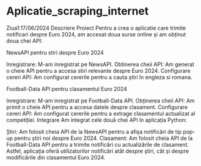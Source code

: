 # Aplicatie_scraping_internet
Ziua1:17/06/2024
Descriere Proiect
Pentru a crea o aplicatie care trimite notificari despre Euro 2024, am accesat doua surse online și am obținut doua chei API:

NewsAPI pentru stiri despre Euro 2024

Inregistrare: M-am inregistrat pe NewsAPI.
Obtinerea cheii API: Am generat o cheie API pentru a accesa stiri relevante despre Euro 2024.
Configurare cereri API: Am configurat cererile pentru a cauta știri în engleza si romana.

Football-Data API pentru clasamentul Euro 2024

Inregistrare: M-am inregistrat pe Football-Data API.
Obținerea cheii API: Am primit o cheie API pentru a accesa datele despre clasament.
Configurare cereri API: Am configurat cererile pentru a extrage clasamentul actualizat al competiției.
Integrare
Am integrat cele două chei API în aplicația Python:

Știri: Am folosit cheia API de la NewsAPI pentru a afișa notificări de tip pop-up pentru știri noi despre Euro 2024.
Clasament: Am folosit cheia API de la Football-Data API pentru a trimite notificări cu actualizările de clasament.
Astfel, aplicația oferă utilizatorilor notificări atât despre știri, cât și despre modificările din clasamentul Euro 2024.
